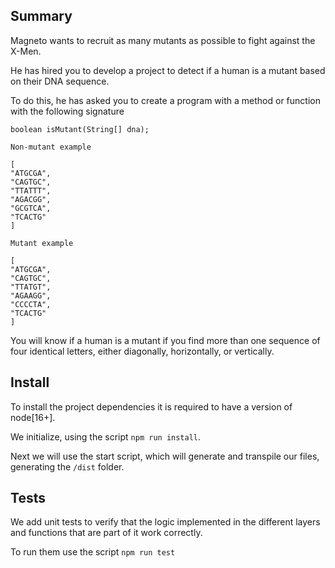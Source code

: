 ## Summary

Magneto wants to recruit as many mutants as possible to fight against the X-Men.

He has hired you to develop a project to detect if a human is a mutant based on their DNA sequence.

To do this, he has asked you to create a program with a method or function with the following signature

`boolean isMutant(String[] dna);`

`Non-mutant example`

```
[
"ATGCGA",
"CAGTGC",
"TTATTT",
"AGACGG",
"GCGTCA",
"TCACTG"
]
```

`Mutant example`

```
[
"ATGCGA",
"CAGTGC",
"TTATGT",
"AGAAGG",
"CCCCTA",
"TCACTG"
]
```

You will know if a human is a mutant if you find more than one sequence of four identical letters, either diagonally, horizontally, or vertically.

## Install

To install the project dependencies it is required to have a version of node[16+].

We initialize, using the script `npm run install`.

Next we will use the start script, which will generate and transpile our files, generating the `/dist` folder.

## Tests

We add unit tests to verify that the logic implemented in the different layers and functions that are part of it work correctly.

To run them use the script `npm run test`
